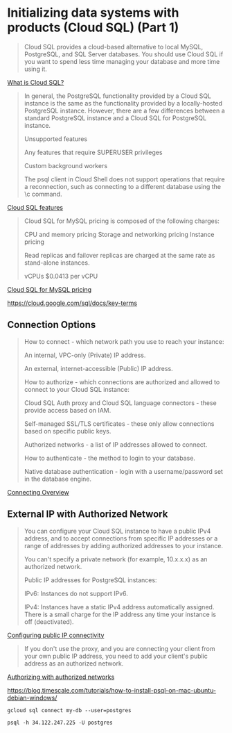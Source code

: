 # Initializing data systems with products (Cloud SQL) (Part 1)

> Cloud SQL provides a cloud-based alternative to local MySQL, PostgreSQL, and SQL Server databases. You should use Cloud SQL if you want to spend less time managing your database and more time using it.

[What is Cloud SQL?](https://cloud.google.com/sql/docs/introduction)

> In general, the PostgreSQL functionality provided by a Cloud SQL instance is the same as the functionality provided by a locally-hosted PostgreSQL instance. However, there are a few differences between a standard PostgreSQL instance and a Cloud SQL for PostgreSQL instance.
>
> Unsupported features
> 
> Any features that require SUPERUSER privileges
>
> Custom background workers
>
> The psql client in Cloud Shell does not support operations that require a reconnection, such as connecting to a different database using the \c command.

[Cloud SQL features](https://cloud.google.com/sql/docs/features)

> Cloud SQL for MySQL pricing is composed of the following charges:
>
> CPU and memory pricing
> Storage and networking pricing
> Instance pricing
> 
> Read replicas and failover replicas are charged at the same rate as stand-alone instances.
>
> vCPUs $0.0413 per vCPU

[Cloud SQL for MySQL pricing](https://cloud.google.com/sql/docs/mysql/pricing)

https://cloud.google.com/sql/docs/key-terms

## Connection Options

> How to connect - which network path you use to reach your instance:
>
> An internal, VPC-only (Private) IP address.
>
> An external, internet-accessible (Public) IP address.
>
>
> How to authorize - which connections are authorized and allowed to connect to your Cloud SQL instance:
>
> Cloud SQL Auth proxy and Cloud SQL language connectors - these provide access based on IAM.
>
> Self-managed SSL/TLS certificates - these only allow connections based on specific public keys.
>
> Authorized networks - a list of IP addresses allowed to connect.
> 
>
> How to authenticate - the method to login to your database.
>
> Native database authentication - login with a username/password set in the database engine.

[Connecting Overview](https://cloud.google.com/sql/docs/mysql/connect-overview)

## External IP with Authorized Network

> You can configure your Cloud SQL instance to have a public IPv4 address, and to accept connections from specific IP addresses or a range of addresses by adding authorized addresses to your instance.
>
> You can't specify a private network (for example, 10.x.x.x) as an authorized network.
> 
> Public IP addresses for PostgreSQL instances:
>
> IPv6: Instances do not support IPv6.
>
> IPv4: Instances have a static IPv4 address automatically assigned. There is a small charge for the IP address any time your instance is off (deactivated).

[Configuring public IP connectivity](https://cloud.google.com/sql/docs/postgres/configure-ip)

> If you don't use the proxy, and you are connecting your client from your own public IP address, you need to add your client's public address as an authorized network.

[Authorizing with authorized networks](https://cloud.google.com/sql/docs/postgres/authorize-networks)

https://blog.timescale.com/tutorials/how-to-install-psql-on-mac-ubuntu-debian-windows/

```
gcloud sql connect my-db --user=postgres
```

```
psql -h 34.122.247.225 -U postgres
```
